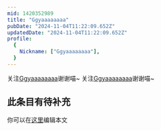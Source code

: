 ```yaml
---
mid: 1420352989
title: "Ggyaaaaaaaa"
pubDate: "2024-11-04T11:22:09.652Z"
updatedDate: "2024-11-04T11:22:09.652Z"
profile:
  {
    Nickname: ["Ggyaaaaaaaa"],
  }
---
```


关注[Ggyaaaaaaaa](https://space.bilibili.com/1420352989)谢谢喵~ 关注[Ggyaaaaaaaa](https://space.bilibili.com/1420352989)谢谢喵~

## 此条目有待补充
你可以在[这里](https://github.com/Yuhanawa/VTuber.ICU-Content/edit/master/v/Ggyaaaaaaaa/index.md)编辑本文
